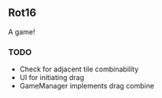 ## Rot16

A game!

### TODO

* Check for adjacent tile combinability
* UI for initiating drag
* GameManager implements drag combine